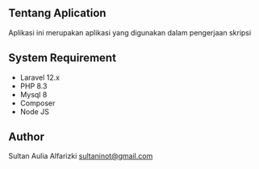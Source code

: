 ## Tentang Aplication
Aplikasi ini merupakan aplikasi yang digunakan dalam pengerjaan skripsi 

## System Requirement
- Laravel 12.x
- PHP 8.3
- Mysql 8
- Composer
- Node JS

## Author
Sultan Aulia Alfarizki [sultaninot@gmail.com](mailto:sultaninot@gmail.com)
